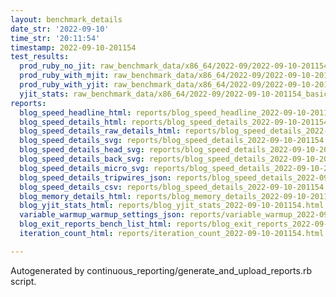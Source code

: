 ```yaml
---
layout: benchmark_details
date_str: '2022-09-10'
time_str: '20:11:54'
timestamp: 2022-09-10-201154
test_results:
  prod_ruby_no_jit: raw_benchmark_data/x86_64/2022-09/2022-09-10-201154_basic_benchmark_prod_ruby_no_jit.json
  prod_ruby_with_mjit: raw_benchmark_data/x86_64/2022-09/2022-09-10-201154_basic_benchmark_prod_ruby_with_mjit.json
  prod_ruby_with_yjit: raw_benchmark_data/x86_64/2022-09/2022-09-10-201154_basic_benchmark_prod_ruby_with_yjit.json
  yjit_stats: raw_benchmark_data/x86_64/2022-09/2022-09-10-201154_basic_benchmark_yjit_stats.json
reports:
  blog_speed_headline_html: reports/blog_speed_headline_2022-09-10-201154.html
  blog_speed_details_html: reports/blog_speed_details_2022-09-10-201154.html
  blog_speed_details_raw_details_html: reports/blog_speed_details_2022-09-10-201154.raw_details.html
  blog_speed_details_svg: reports/blog_speed_details_2022-09-10-201154.svg
  blog_speed_details_head_svg: reports/blog_speed_details_2022-09-10-201154.head.svg
  blog_speed_details_back_svg: reports/blog_speed_details_2022-09-10-201154.back.svg
  blog_speed_details_micro_svg: reports/blog_speed_details_2022-09-10-201154.micro.svg
  blog_speed_details_tripwires_json: reports/blog_speed_details_2022-09-10-201154.tripwires.json
  blog_speed_details_csv: reports/blog_speed_details_2022-09-10-201154.csv
  blog_memory_details_html: reports/blog_memory_details_2022-09-10-201154.html
  blog_yjit_stats_html: reports/blog_yjit_stats_2022-09-10-201154.html
  variable_warmup_warmup_settings_json: reports/variable_warmup_2022-09-10-201154.warmup_settings.json
  blog_exit_reports_bench_list_html: reports/blog_exit_reports_2022-09-10-201154.bench_list.html
  iteration_count_html: reports/iteration_count_2022-09-10-201154.html

---
```

Autogenerated by continuous_reporting/generate_and_upload_reports.rb script.
